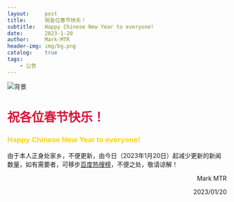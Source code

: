 ```yaml
---
layout:     post
title:      祝各位春节快乐！
subtitle:   Happy Chinese New Year to everyone!
date:       2023-1-20
author:     Mark-MTR
header-img: img/bg.png
catalog:    true
tags:
    - 公告
---
```

![背景](https://img2.baidu.com/it/u=3339106719,4251981064&fm=253&fmt=auto&app=120&f=JPEG?w=500&h=271)

# <font color=#DC143C>祝各位春节快乐！</font>

### <font color=#FFD700>Happy Chinese New Year to everyone!</font>

由于本人正身处家乡，不便更新，由今日（2023年1月20日）起减少更新的新闻数量，如有需要者，可移步[百度热搜榜](https://top.baidu.com/board)，不便之处，敬请谅解！

<p align="right">Mark MTR</p>

<p align="right">2023/01/20</p>
